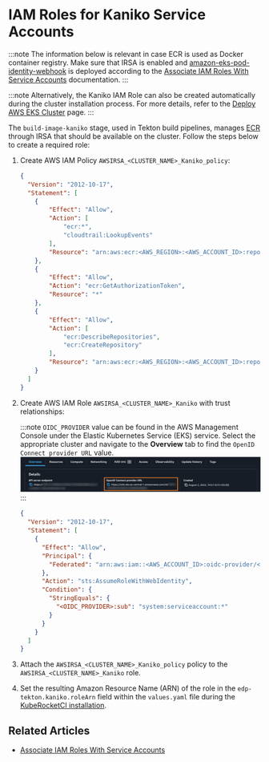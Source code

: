 # IAM Roles for Kaniko Service Accounts

<head>
  <link rel="canonical" href="https://docs.kuberocketci.io/docs/operator-guide/infrastructure-providers/aws/kaniko-irsa/" />
</head>

:::note
  The information below is relevant in case ECR is used as Docker container registry.
  Make sure that IRSA is enabled and [amazon-eks-pod-identity-webhook](https://github.com/aws/amazon-eks-pod-identity-webhook/tree/master) is deployed according to the [Associate IAM Roles With Service Accounts](enable-irsa.md) documentation.
:::

:::note
Alternatively, the Kaniko IAM Role can also be created automatically during the cluster installation process.
For more details, refer to the [Deploy AWS EKS Cluster](../../deploy-aws-eks.md) page.
:::

The `build-image-kaniko` stage, used in Tekton build pipelines, manages [ECR](https://aws.amazon.com/ecr/) through IRSA that should be available on the cluster. Follow the steps below to create a required role:

1. Create AWS IAM Policy `AWSIRSA_<CLUSTER_NAME>_Kaniko_policy`:

    ```json
    {
      "Version": "2012-10-17",
      "Statement": [
        {
            "Effect": "Allow",
            "Action": [
                "ecr:*",
                "cloudtrail:LookupEvents"
            ],
            "Resource": "arn:aws:ecr:<AWS_REGION>:<AWS_ACCOUNT_ID>:repository/*"
        },
        {
            "Effect": "Allow",
            "Action": "ecr:GetAuthorizationToken",
            "Resource": "*"
        },
        {
            "Effect": "Allow",
            "Action": [
                "ecr:DescribeRepositories",
                "ecr:CreateRepository"
            ],
            "Resource": "arn:aws:ecr:<AWS_REGION>:<AWS_ACCOUNT_ID>:repository/*"
        }
      ]
    }
    ```

2. Create AWS IAM Role `AWSIRSA_<CLUSTER_NAME>_Kaniko` with trust relationships:

    :::note
    `OIDC_PROVIDER` value can be found in the AWS Management Console under the Elastic Kubernetes Service (EKS) service. Select the appropriate cluster and navigate to the **Overview** tab to find the `OpenID Connect provider URL` value.
    ![OIDC_PROVIDER](../../../assets/operator-guide/oidc-provider.png)
    :::

    ```json
    {
      "Version": "2012-10-17",
      "Statement": [
        {
          "Effect": "Allow",
          "Principal": {
            "Federated": "arn:aws:iam::<AWS_ACCOUNT_ID>:oidc-provider/<OIDC_PROVIDER>"
          },
          "Action": "sts:AssumeRoleWithWebIdentity",
          "Condition": {
            "StringEquals": {
              "<OIDC_PROVIDER>:sub": "system:serviceaccount:*"
            }
          }
        }
      ]
    }
    ```

3. Attach the `AWSIRSA_<CLUSTER_NAME>_Kaniko_policy` policy to the `AWSIRSA_<CLUSTER_NAME>_Kaniko` role.

4. Set the resulting Amazon Resource Name (ARN) of the role in the `edp-tekton.kaniko.roleArn` field within the `values.yaml` file during the [KubeRocketCI installation](../../install-kuberocketci.md).

## Related Articles

* [Associate IAM Roles With Service Accounts](enable-irsa.md)
